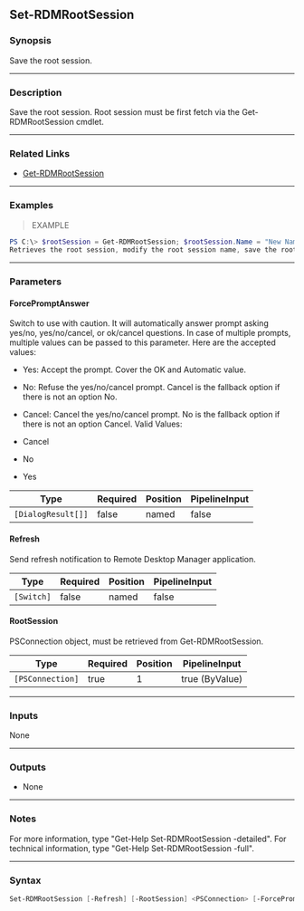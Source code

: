 Set-RDMRootSession
------------------

### Synopsis
Save the root session.

---

### Description

Save the root session. Root session must be first fetch via  the Get-RDMRootSession cmdlet.

---

### Related Links
* [Get-RDMRootSession](Get-RDMRootSession)

---

### Examples
> EXAMPLE

```PowerShell
PS C:\> $rootSession = Get-RDMRootSession; $rootSession.Name = "New Name";Set-RDMRootSession -RootSession $rootSession
Retrieves the root session, modify the root session name, save the root session.
```

---

### Parameters
#### **ForcePromptAnswer**
Switch to use with caution. It will automatically answer prompt asking yes/no, yes/no/cancel, or ok/cancel questions. In case of multiple prompts, multiple values can be passed to this parameter. Here are the accepted values:
* Yes: Accept the prompt. Cover the OK and Automatic value.
* No: Refuse the yes/no/cancel prompt. Cancel is the fallback option if there is not an option No.
* Cancel: Cancel the yes/no/cancel prompt. No is the fallback option if there is not an option Cancel.
Valid Values:

* Cancel
* No
* Yes

|Type              |Required|Position|PipelineInput|
|------------------|--------|--------|-------------|
|`[DialogResult[]]`|false   |named   |false        |

#### **Refresh**
Send refresh notification to Remote Desktop Manager application.

|Type      |Required|Position|PipelineInput|
|----------|--------|--------|-------------|
|`[Switch]`|false   |named   |false        |

#### **RootSession**
PSConnection object, must be retrieved from Get-RDMRootSession.

|Type            |Required|Position|PipelineInput |
|----------------|--------|--------|--------------|
|`[PSConnection]`|true    |1       |true (ByValue)|

---

### Inputs
None

---

### Outputs
* None

---

### Notes
For more information, type "Get-Help Set-RDMRootSession -detailed". For technical information, type "Get-Help Set-RDMRootSession -full".

---

### Syntax
```PowerShell
Set-RDMRootSession [-Refresh] [-RootSession] <PSConnection> [-ForcePromptAnswer <Cancel | No | Yes>] [<CommonParameters>]
```
